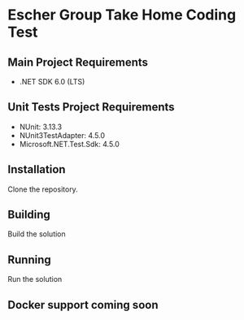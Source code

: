 # Escher Group Take Home Coding Test

## Main Project Requirements
* .NET SDK 6.0 (LTS)

## Unit Tests Project Requirements
* NUnit: 3.13.3
* NUnit3TestAdapter: 4.5.0
* Microsoft.NET.Test.Sdk: 4.5.0

## Installation
Clone the repository.

## Building
Build the solution

## Running
Run the solution

## Docker support coming soon
